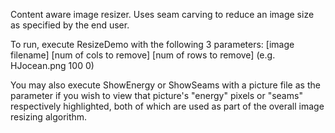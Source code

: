 Content aware image resizer. Uses seam carving to reduce an image size as specified by the end user.

To run, execute ResizeDemo with the following 3 parameters:
[image filename] [num of cols to remove] [num of rows to remove]
(e.g. HJocean.png 100 0)

You may also execute ShowEnergy or ShowSeams with a picture file as the parameter if you wish to view that picture's "energy" pixels or "seams" respectively highlighted, both of which are used as part of the overall image resizing algorithm.
